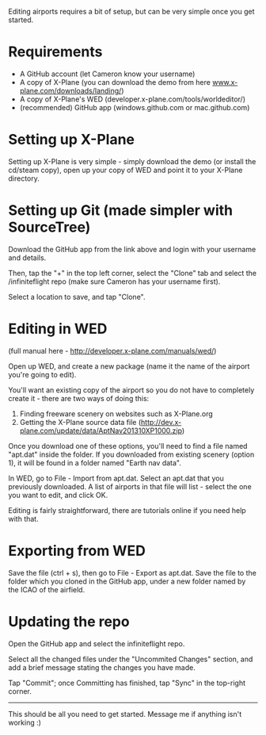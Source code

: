 Editing airports requires a bit of setup, but can be very simple once you get started.

Requirements
================
  - A GitHub account (let Cameron know your username)
  - A copy of X-Plane (you can download the demo from here www.x-plane.com/downloads/landing/)
  - A copy of X-Plane's WED (developer.x-plane.com/tools/worldeditor/)
  - (recommended) GitHub app (windows.github.com or mac.github.com)
  
  
Setting up X-Plane
================
Setting up X-Plane is very simple - simply download the demo (or install the cd/steam copy), open up your copy of WED and point it to your X-Plane directory.


Setting up Git (made simpler with SourceTree)
================
Download the GitHub app from the link above and login with your username and details.

Then, tap the "+" in the top left corner, select the "Clone" tab and select the /infiniteflight repo (make sure Cameron has your username first).

Select a location to save, and tap "Clone".

Editing in WED
================
(full manual here - http://developer.x-plane.com/manuals/wed/)

Open up WED, and create a new package (name it the name of the airport you're going to edit).

You'll want an existing copy of the airport so you do not have to completely create it - there are two ways of doing this:

  1) Finding freeware scenery on websites such as X-Plane.org
  2) Getting the X-Plane source data file (http://dev.x-plane.com/update/data/AptNav201310XP1000.zip)
  
Once you download one of these options, you'll need to find a file named "apt.dat" inside the folder. If you downloaded from existing scenery (option 1), it will be found in a folder named "Earth nav data".

In WED, go to File - Import from apt.dat.
Select an apt.dat that you previously downloaded.
A list of airports in that file will list - select the one you want to edit, and click OK.

Editing is fairly straightforward, there are tutorials online if you need help with that.

Exporting from WED
================
Save the file (ctrl + s), then go to File - Export as apt.dat.
Save the file to the folder which you cloned in the GitHub app, under a new folder named by the ICAO of the airfield.

Updating the repo
================
Open the GitHub app and select the infiniteflight repo.

Select all the changed files under the "Uncommited Changes" section, and add a brief message stating the changes you have made.

Tap "Commit"; once Committing has finished, tap "Sync" in the top-right corner.


---
This should be all you need to get started. Message me if anything isn't working :)
